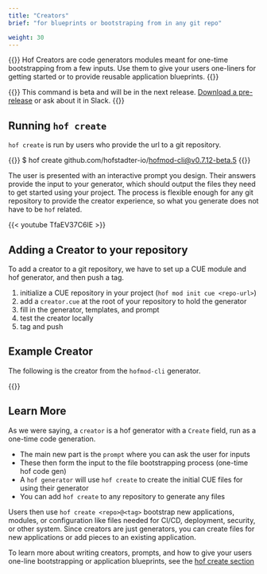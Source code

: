 ```yaml
---
title: "Creators"
brief: "for blueprints or bootstraping from in any git repo"

weight: 30
---
```



{{<lead>}}
Hof Creators are code generators modules
meant for one-time bootstrapping from a few inputs.
Use them to give your users one-liners for getting started
or to provide reusable application blueprints.
{{</lead>}}

{{<beta style="warning">}}
This command is beta and will be in the next release.
[Download a pre-release](https://github.com/hofstadter-io/hof/releases)
or ask about it in Slack.
{{</beta>}}


## Running `hof create`

`hof create` is run by users who provide the url to a git repository.

{{<codeInner title="> terminal">}}
$ hof create github.com/hofstadter-io/hofmod-cli@v0.7.12-beta.5
{{</codeInner>}}

The user is presented with an interactive prompt you design.
Their answers provide the input to your generator,
which should output the files they need to get started using your project. 
The process is flexible enough for any git repository to provide the creator experience,
so what you generate does not have to be `hof` related.

{{< youtube TfaEV37C6IE >}}


## Adding a Creator to your repository

To add a creator to a git repository, we have to set up
a CUE module and hof generator, and then push a tag.

1. initialize a CUE repository in your project (`hof mod init cue <repo-url>`)
1. add a `creator.cue` at the root of your repository to hold the generator
1. fill in the generator, templates, and prompt
1. test the creator locally
1. tag and push

## Example Creator

The following is the creator from the `hofmod-cli` generator.

{{<codePane file="code/hof-create/hofmod-cli/creator.html" title="hofmod-cli/creator.cue">}}

## Learn More

As we were saying, a `creator` is a hof generator with a `Create` field,
run as a one-time code generation.

- The main new part is the `prompt` where you can ask the user for inputs
- These then form the input to the file bootstrapping process (one-time hof code gen)
- A `hof generator` will use `hof create` to create the initial CUE files for using their generator
- You can add `hof create` to any repository to generate any files

Users then use `hof create <repo>@<tag>` bootstrap new applications, modules, or configuration
like files needed for CI/CD, deployment, security, or other system.
Since creators are just generators, you can create files for
new applications or add pieces to an existing application.

To learn more about writing creators, prompts, and how to give your users
one-line bootstrapping or application blueprints, see the
[hof create section](/hof-create/)


